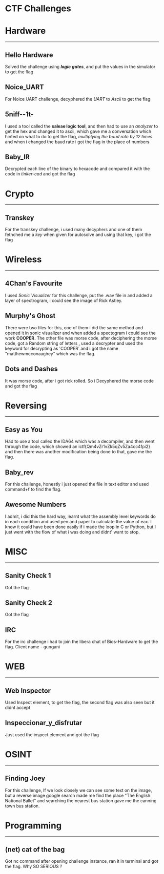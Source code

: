# CTF Challenges

# Hardware
-----------------------------------------------------------
## Hello Hardware
Solved the challenge using ***logic gates***, and put the values in the simulator to get the flag

## Noice_UART
For Noice UART challenge, decyphered the *UART* to *Ascii* to get the flag

## 5niff--1t-
I used a tool called the **saleae logic tool**, and then had to use an *analyzer* to get the hex and changed it to ascii, which gave me a conversation which hinted on what to do to get the flag, *multiplying the baud rate by 12 times* and when i changed the baud rate i got the flag in the place of numbers

## Baby_IR
Decrypted each line of the binary to hexacode and compared it with the code in *tinker-cad* and got the flag



# Crypto
-------------------------------------------------------------
## Transkey
For the transkey challenge, i used many decyphers and one of them fethched me a *key* when given for autosolve and using that key, i got the flag

# Wireless
---------------------------------------------------------------
## 4Chan's Favourite
I used *Sonic Visualizer* for this challenge, put the .wav file in and  added a layer of spectrogram, i could see the image of Rick Astley.

## Murphy's Ghost
There were two files for this, one of them i did the same method and opened it in sonic visualizer and when added a spectogram i could see the work **COOPER.**
The other file was morse code, after deciphering the morse code, got a Random string of letters , used a decrypter and used the keyword for decrypting as 'COOPER' and i got the name "matthewmcconaughey" which was the flag. 

## Dots and Dashes
It was morse code, after i got rick rolled. So i Decyphered the morse code and got the flag

# Reversing
-----------------------------------------------------------------
## Easy as You
Had to use a tool called the IDA64 which was a decompiler, and then went through the code, which showed an ictf{Qm4vZr1vZk5qZv5Za4cc4fpi2} and then there was another modification being done to that, gave me the flag.

## Baby_rev
For this challenge, honestly i just opened the file in text editor and used command+f to find the flag.

## Awesome Numbers
I admit, i did this the hard way, learnt what the assembly level keywords do in each condition and used pen and paper to calculate the value of eax. I know it could have been done easily if i made the loop in C or Python, but I just went with the flow of what i was doing and didnt' want to stop.

# MISC
-------------------------------------------------
## Sanity Check 1
Got the flag

## Sanity Check 2
Got the flag

## IRC
For the irc challenge i had to join the libera chat of Bios-Hardware to get the flag. Client name - gungani

# WEB
---------------------------------------------------
## Web Inspector
Used Inspect element, to get the flag, the second flag was also seen but it didnt accept

## Inspeccionar_y_disfrutar
Just used the inspect element and got the flag

# OSINT
-----------------------------------------------------
## Finding Joey
For this challenge, If we look closely we can see some text on the image, but a reverse image google search made me find the place "The English National Ballet" and searching the nearest bus station gave me the canning town bus station.

# Programming
-------------------------------------------------------
## (net) cat of the bag
Got nc command after opening challenge instance, ran it in terminal and got the flag. Why SO SERIOUS ?


